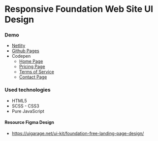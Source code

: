 # Responsive Foundation Web Site UI Design

### Demo
* [Netlity](https://foundation-web-design.netlify.app/) 
* [Github Pages](https://mustafadalga.github.io/foundation-website/)
* Codepen
  - [Home Page](https://codepen.io/mustafadalga/full/rNLPERz) 
  - [Pricing Page](https://codepen.io/mustafadalga/full/bGezPXV) 
  - [Terms of Service](https://codepen.io/mustafadalga/full/MWeLNwv) 
  - [Contact Page](https://codepen.io/mustafadalga/full/QWEYeNG) 

### Used technologies
 * HTML5  
 * SCSS - CSS3
 * Pure JavaScript

#### Resource Figma Design
 * https://uigarage.net/ui-kit/foundation-free-landing-page-design/
